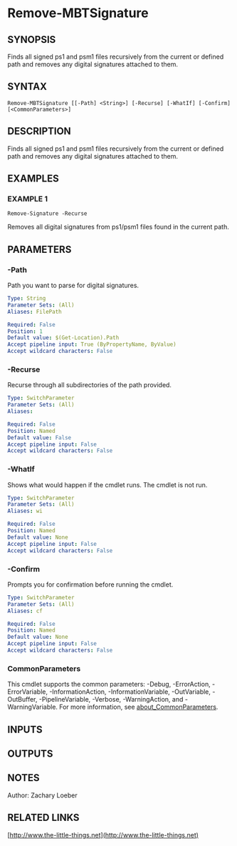 ﻿---
external help file: ModuleBuildToolsTemp-help.xml
Module Name: ModuleBuildToolsTemp
online version: http://www.the-little-things.net
schema: 2.0.0
---

# Remove-MBTSignature

## SYNOPSIS
Finds all signed ps1 and psm1 files recursively from the current  or defined path and removes any digital signatures attached to them.

## SYNTAX

```
Remove-MBTSignature [[-Path] <String>] [-Recurse] [-WhatIf] [-Confirm] [<CommonParameters>]
```

## DESCRIPTION
Finds all signed ps1 and psm1 files recursively from the current  or defined path and removes any digital signatures attached to them.

## EXAMPLES

### EXAMPLE 1
```
Remove-Signature -Recurse
```

Removes all digital signatures from ps1/psm1 files found in the current path.

## PARAMETERS

### -Path
Path you want to parse for digital signatures.

```yaml
Type: String
Parameter Sets: (All)
Aliases: FilePath

Required: False
Position: 1
Default value: $(Get-Location).Path
Accept pipeline input: True (ByPropertyName, ByValue)
Accept wildcard characters: False
```

### -Recurse
Recurse through all subdirectories of the path provided.

```yaml
Type: SwitchParameter
Parameter Sets: (All)
Aliases:

Required: False
Position: Named
Default value: False
Accept pipeline input: False
Accept wildcard characters: False
```

### -WhatIf
Shows what would happen if the cmdlet runs.
The cmdlet is not run.

```yaml
Type: SwitchParameter
Parameter Sets: (All)
Aliases: wi

Required: False
Position: Named
Default value: None
Accept pipeline input: False
Accept wildcard characters: False
```

### -Confirm
Prompts you for confirmation before running the cmdlet.

```yaml
Type: SwitchParameter
Parameter Sets: (All)
Aliases: cf

Required: False
Position: Named
Default value: None
Accept pipeline input: False
Accept wildcard characters: False
```

### CommonParameters
This cmdlet supports the common parameters: -Debug, -ErrorAction, -ErrorVariable, -InformationAction, -InformationVariable, -OutVariable, -OutBuffer, -PipelineVariable, -Verbose, -WarningAction, and -WarningVariable. For more information, see [about_CommonParameters](http://go.microsoft.com/fwlink/?LinkID=113216).

## INPUTS

## OUTPUTS

## NOTES
Author: Zachary Loeber

## RELATED LINKS

[http://www.the-little-things.net](http://www.the-little-things.net)


